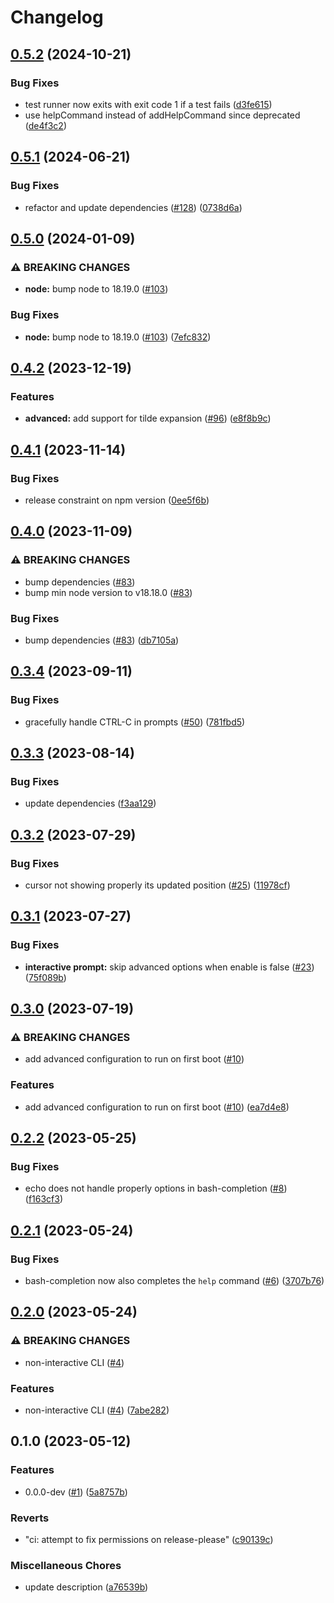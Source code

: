 # Changelog

## [0.5.2](https://github.com/matteosacchetto/rpi-headless-setup-helper/compare/v0.5.1...v0.5.2) (2024-10-21)


### Bug Fixes

* test runner now exits with exit code 1 if a test fails ([d3fe615](https://github.com/matteosacchetto/rpi-headless-setup-helper/commit/d3fe61505df9ed812e5229f5020d9b8fc05e90fa))
* use helpCommand instead of addHelpCommand since deprecated ([de4f3c2](https://github.com/matteosacchetto/rpi-headless-setup-helper/commit/de4f3c20a11644a0f0ef7b391a663e2f1eaf9dca))

## [0.5.1](https://github.com/matteosacchetto/rpi-headless-setup-helper/compare/v0.5.0...v0.5.1) (2024-06-21)


### Bug Fixes

* refactor and update dependencies ([#128](https://github.com/matteosacchetto/rpi-headless-setup-helper/issues/128)) ([0738d6a](https://github.com/matteosacchetto/rpi-headless-setup-helper/commit/0738d6a6b71bdc8d854f1ecce8b3dcf052ce459a))

## [0.5.0](https://github.com/matteosacchetto/rpi-headless-setup-helper/compare/v0.4.2...v0.5.0) (2024-01-09)


### ⚠ BREAKING CHANGES

* **node:** bump node to 18.19.0 ([#103](https://github.com/matteosacchetto/rpi-headless-setup-helper/issues/103))

### Bug Fixes

* **node:** bump node to 18.19.0 ([#103](https://github.com/matteosacchetto/rpi-headless-setup-helper/issues/103)) ([7efc832](https://github.com/matteosacchetto/rpi-headless-setup-helper/commit/7efc832ee57b63d27cd871589e3feac774b85a5d))

## [0.4.2](https://github.com/matteosacchetto/rpi-headless-setup-helper/compare/v0.4.1...v0.4.2) (2023-12-19)


### Features

* **advanced:** add support for tilde expansion ([#96](https://github.com/matteosacchetto/rpi-headless-setup-helper/issues/96)) ([e8f8b9c](https://github.com/matteosacchetto/rpi-headless-setup-helper/commit/e8f8b9cb4efbfd185e193bb816d6309d184c7ab8))

## [0.4.1](https://github.com/matteosacchetto/rpi-headless-setup-helper/compare/v0.4.0...v0.4.1) (2023-11-14)


### Bug Fixes

* release constraint on npm version ([0ee5f6b](https://github.com/matteosacchetto/rpi-headless-setup-helper/commit/0ee5f6bb230a3398786026b8dabd53fa17eab866))

## [0.4.0](https://github.com/matteosacchetto/rpi-headless-setup-helper/compare/v0.3.4...v0.4.0) (2023-11-09)


### ⚠ BREAKING CHANGES

* bump dependencies ([#83](https://github.com/matteosacchetto/rpi-headless-setup-helper/issues/83))
* bump min node version to v18.18.0 ([#83](https://github.com/matteosacchetto/rpi-headless-setup-helper/issues/83))

### Bug Fixes

* bump dependencies ([#83](https://github.com/matteosacchetto/rpi-headless-setup-helper/issues/83)) ([db7105a](https://github.com/matteosacchetto/rpi-headless-setup-helper/commit/db7105ae38af070631b7e59d1daad97041241f71))

## [0.3.4](https://github.com/matteosacchetto/rpi-headless-setup-helper/compare/v0.3.3...v0.3.4) (2023-09-11)


### Bug Fixes

* gracefully handle CTRL-C in prompts ([#50](https://github.com/matteosacchetto/rpi-headless-setup-helper/issues/50)) ([781fbd5](https://github.com/matteosacchetto/rpi-headless-setup-helper/commit/781fbd5fa6ad35b0742776f8ff1b22c370939880))

## [0.3.3](https://github.com/matteosacchetto/rpi-headless-setup-helper/compare/v0.3.2...v0.3.3) (2023-08-14)


### Bug Fixes

* update dependencies ([f3aa129](https://github.com/matteosacchetto/rpi-headless-setup-helper/commit/f3aa12985a963a1f89c2142c3a1ef4157aeb2850))

## [0.3.2](https://github.com/matteosacchetto/rpi-headless-setup-helper/compare/v0.3.1...v0.3.2) (2023-07-29)


### Bug Fixes

* cursor not showing properly its updated position ([#25](https://github.com/matteosacchetto/rpi-headless-setup-helper/issues/25)) ([11978cf](https://github.com/matteosacchetto/rpi-headless-setup-helper/commit/11978cf9c8c6fc41f3c440daaef77123b4232776))

## [0.3.1](https://github.com/matteosacchetto/rpi-headless-setup-helper/compare/v0.3.0...v0.3.1) (2023-07-27)


### Bug Fixes

* **interactive prompt:** skip advanced options when enable is false ([#23](https://github.com/matteosacchetto/rpi-headless-setup-helper/issues/23)) ([75f089b](https://github.com/matteosacchetto/rpi-headless-setup-helper/commit/75f089ba2e8ce1fb3ec821cc58179d096cce1359))

## [0.3.0](https://github.com/matteosacchetto/rpi-headless-setup-helper/compare/v0.2.2...v0.3.0) (2023-07-19)


### ⚠ BREAKING CHANGES

* add advanced configuration to run on first boot ([#10](https://github.com/matteosacchetto/rpi-headless-setup-helper/issues/10))

### Features

* add advanced configuration to run on first boot ([#10](https://github.com/matteosacchetto/rpi-headless-setup-helper/issues/10)) ([ea7d4e8](https://github.com/matteosacchetto/rpi-headless-setup-helper/commit/ea7d4e8ca179a552bb8ec93ff186643a84aff539))

## [0.2.2](https://github.com/matteosacchetto/rpi-headless-setup-helper/compare/v0.2.1...v0.2.2) (2023-05-25)


### Bug Fixes

* echo does not handle properly options in bash-completion ([#8](https://github.com/matteosacchetto/rpi-headless-setup-helper/issues/8)) ([f163cf3](https://github.com/matteosacchetto/rpi-headless-setup-helper/commit/f163cf3077e63a2b7958858ad929910cf70bf9d7))

## [0.2.1](https://github.com/matteosacchetto/rpi-headless-setup-helper/compare/v0.2.0...v0.2.1) (2023-05-24)


### Bug Fixes

* bash-completion now also completes the `help` command ([#6](https://github.com/matteosacchetto/rpi-headless-setup-helper/issues/6)) ([3707b76](https://github.com/matteosacchetto/rpi-headless-setup-helper/commit/3707b7637202a92ae30d4c0b5839d7cdaf026140))

## [0.2.0](https://github.com/matteosacchetto/rpi-headless-setup-helper/compare/v0.1.0...v0.2.0) (2023-05-24)


### ⚠ BREAKING CHANGES

* non-interactive CLI ([#4](https://github.com/matteosacchetto/rpi-headless-setup-helper/issues/4))

### Features

* non-interactive CLI ([#4](https://github.com/matteosacchetto/rpi-headless-setup-helper/issues/4)) ([7abe282](https://github.com/matteosacchetto/rpi-headless-setup-helper/commit/7abe282277bf8254c87896300afbc892d1c82801))

## 0.1.0 (2023-05-12)


### Features

* 0.0.0-dev ([#1](https://github.com/matteosacchetto/rpi-headless-setup-helper/issues/1)) ([5a8757b](https://github.com/matteosacchetto/rpi-headless-setup-helper/commit/5a8757bdaa5e08d567efaaf34bbdfaf277a8d728))


### Reverts

* "ci: attempt to fix permissions on release-please" ([c90139c](https://github.com/matteosacchetto/rpi-headless-setup-helper/commit/c90139c7fdcb529031ca14e142037b01da8304e9))


### Miscellaneous Chores

* update description ([a76539b](https://github.com/matteosacchetto/rpi-headless-setup-helper/commit/a76539b604daecc835f5b8a4d590b61a6e3a2cc5))
